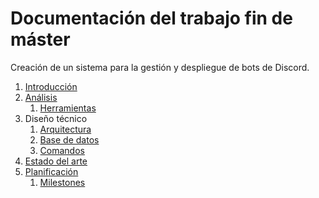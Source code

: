 # Documentación del trabajo fin de máster

Creación de un sistema para la gestión y despliegue de bots de Discord.

1. [Introducción](introduccion/introduccion.md)
2. [Análisis](analisis/analisis.md)
   1. [Herramientas](analisis/herramientas.md)
3. Diseño técnico
   1. [Arquitectura](diseño/arquitectura.md)
   2. [Base de datos](diseño/base-datos.md)
   3. [Comandos](diseño/comandos.md)
4. [Estado del arte](estado-del-arte/estado-del-arte.md)
5. [Planificación](planificacion/planificacion.md)
   1. [Milestones](planificacion/milestones.md)
